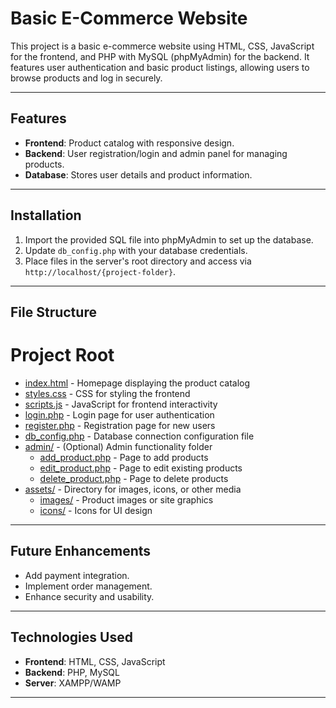 # Basic E-Commerce Website

This project is a basic e-commerce website using HTML, CSS, JavaScript for the frontend, and PHP with MySQL (phpMyAdmin) for the backend. It features user authentication and basic product listings, allowing users to browse products and log in securely.

---

## Features
- **Frontend**: Product catalog with responsive design.
- **Backend**: User registration/login and admin panel for managing products.
- **Database**: Stores user details and product information.

---

## Installation
1. Import the provided SQL file into phpMyAdmin to set up the database.
2. Update `db_config.php` with your database credentials.
3. Place files in the server's root directory and access via `http://localhost/{project-folder}`.

---

## File Structure
<!DOCTYPE html>
<html lang="en">
<head>
    <meta charset="UTF-8">
    <meta name="viewport" content="width=device-width, initial-scale=1.0">
    <title>Project Root</title>
    <link rel="stylesheet" href="styles.css">
</head>
<body>
    <div class="project-root">
        <h1>Project Root</h1>
        <ul>
            <li><a href="index.html">index.html</a> - Homepage displaying the product catalog</li>
            <li><a href="styles.css">styles.css</a> - CSS for styling the frontend</li>
            <li><a href="scripts.js">scripts.js</a> - JavaScript for frontend interactivity</li>
            <li><a href="login.php">login.php</a> - Login page for user authentication</li>
            <li><a href="register.php">register.php</a> - Registration page for new users</li>
            <li><a href="db_config.php">db_config.php</a> - Database connection configuration file</li>
            <li>
                <a href="#">admin/</a> - (Optional) Admin functionality folder
                <ul>
                    <li><a href="admin/add_product.php">add_product.php</a> - Page to add products</li>
                    <li><a href="admin/edit_product.php">edit_product.php</a> - Page to edit existing products</li>
                    <li><a href="admin/delete_product.php">delete_product.php</a> - Page to delete products</li>
                </ul>
            </li>
            <li>
                <a href="#">assets/</a> - Directory for images, icons, or other media
                <ul>
                    <li><a href="assets/images/">images/</a> - Product images or site graphics</li>
                    <li><a href="assets/icons/">icons/</a> - Icons for UI design</li>
                </ul>
            </li>
        </ul>
    </div>
</body>
</html>

---

## Future Enhancements
- Add payment integration.
- Implement order management.
- Enhance security and usability.

---

## Technologies Used
- **Frontend**: HTML, CSS, JavaScript
- **Backend**: PHP, MySQL
- **Server**: XAMPP/WAMP

---

